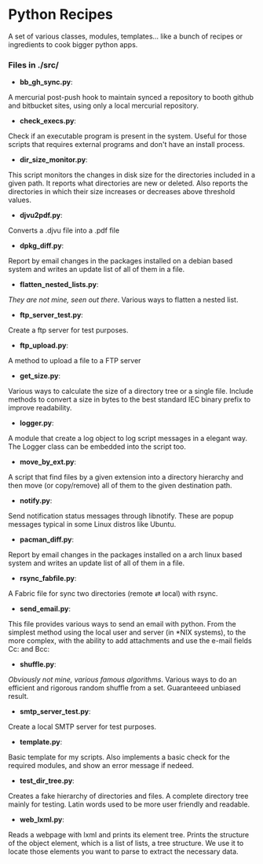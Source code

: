 # Python Recipes

A set of various classes, modules, templates... like a bunch of recipes or
ingredients to cook bigger python apps.


### Files in ./src/

* **bb_gh_sync.py**:

 A mercurial post-push hook to maintain synced a repository to booth github and
 bitbucket sites, using only a local mercurial repository. 

* **check_execs.py**:
 
 Check if an executable program is present in the system. Useful for those 
 scripts that requires external programs and don't have an install process.

* **dir_size_monitor.py**:

 This script monitors the changes in disk size for the directories included in
 a given path. It reports what directories are new or deleted. Also reports the
 directories in which their size increases or decreases above threshold values.

* **djvu2pdf.py**:

 Converts a .djvu file into a .pdf file

* **dpkg_diff.py**:

 Report by email changes in the packages installed on a debian based system and 
 writes an update list of all of them in a file. 

* **flatten_nested_lists.py**:

 *They are not mine, seen out there*. Various ways to flatten a nested list.

* **ftp_server_test.py**:

 Create a ftp server for test purposes.

* **ftp_upload.py**:

 A method to upload a file to a FTP server

* **get_size.py**:

 Various ways to calculate the size of a directory tree or a single file.
 Include methods to convert a size in bytes to the best standard IEC binary
 prefix to improve readability.

* **logger.py**:

 A module that create a log object to log script messages in a elegant way.
 The Logger class can be embedded into the script too.

* **move_by_ext.py**:

 A script that find files by a given extension into a directory hierarchy and 
 then move (or copy/remove) all of them to the given destination path.

* **notify.py**:

 Send notification status messages through libnotify. These are popup messages 
 typical in some Linux distros like Ubuntu.

* **pacman_diff.py**:

 Report by email changes in the packages installed on a arch linux based system 
 and writes an update list of all of them in a file. 

* **rsync_fabfile.py**:

 A Fabric file for sync two directories (remote ⇄ local) with rsync.

* **send_email.py**:
 
 This file provides various ways to send an email with python. From the simplest 
 method using the local user and server (in *NIX systems), to the more complex, 
 with the ability to add attachments and use the e-mail fields Cc: and Bcc:
 
* **shuffle.py**:

 *Obviously not mine, various famous algorithms*. Various ways to do an 
 efficient and rigorous random shuffle from a set. Guaranteeed unbiased result. 

* **smtp_server_test.py**: 

 Create a local SMTP server for test purposes.

* **template.py**:

 Basic template for my scripts. Also implements a basic check for the required 
 modules, and show an error message if nedeed.

* **test_dir_tree.py**:

 Creates a fake hierarchy of directories and files.  A complete directory tree 
 mainly for testing. Latin words used to be more user friendly and readable.

* **web_lxml.py**:

 Reads a webpage with lxml and prints its element tree. Prints the structure of
 the object element, which is a list of lists, a tree structure. We use it to 
 locate those elements you want to parse to extract the necessary data.

